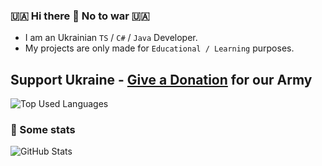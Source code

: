 ### 🇺🇦 Hi there 👋 No to war 🇺🇦

- I am an Ukrainian `TS` / `C#` / `Java` Developer.
- My projects are only made for `Educational / Learning` purposes.

## Support Ukraine - [Give a Donation](https://bank.gov.ua/en/about/support-the-armed-forces) for our Army

![Top Used Languages](https://github-readme-stats.vercel.app/api/top-langs/?username=Luminate-D&layout=compact)

### 📖 Some stats
![GitHub Stats](https://github-readme-stats.vercel.app/api?username=Luminate-D&show_icons=true&theme=github_dark)
